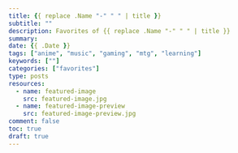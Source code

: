 ```yaml
---
title: {{ replace .Name "-" " " | title }}
subtitle: ""
description: Favorites of {{ replace .Name "-" " " | title }}
summary: 
date: {{ .Date }}
tags: ["anime", "music", "gaming", "mtg", "learning"]
keywords: [""]
categories: ["favorites"]
type: posts
resources:
  - name: featured-image
    src: featured-image.jpg
  - name: featured-image-preview
    src: featured-image-preview.jpg
comment: false
toc: true
draft: true
---
```



<!--more-->